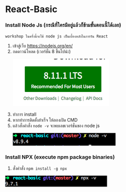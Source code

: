 # React-Basic

### Install Node Js (กรณีที่ใครมีอยู่แล้วก็ข้ามขั้นตอนนี้ได้เลย)
`workshop ในครั้งนี้จะใช้ node js เป็นเบื้องหลังในการรัน React`
1. เข้าสู่เว็บ https://nodejs.org/en/
2. กดดาวน์โหลด  (เวอร์ชั่น 8 ขึ้นไปน่ะ)
   <p><img src="src/dowloadnode.png"></p>
3. ทำการ install
4. หากทำการติดตั้งสำเร็จ ให้ลองเปิด CMD
5. แล้วสั่งคำสั่ง `node -v` จะพบเลขเวอร์ชั่นของ node js
   <p><img src="src/checknodeversion.png"></p>


### Install NPX (execute npm package binaries)
1. สั่งคำสั่ง `npm install -g npx`
  <p><img src="src/checknpxversion.png"></p>

